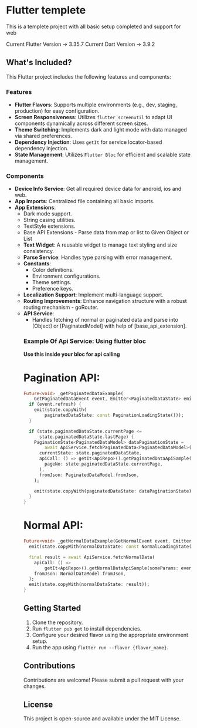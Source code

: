 # Flutter templete
This is a templete project with all basic setup completed and support for web

Current Flutter Version -> 3.35.7
Current Dart Version -> 3.9.2

## What's Included?
This Flutter project includes the following features and components:

### Features
- **Flutter Flavors**: Supports multiple environments (e.g., dev, staging, production) for easy configuration.
- **Screen Responsiveness**: Utilizes `flutter_screenutil` to adapt UI components dynamically across different screen sizes.
- **Theme Switching**: Implements dark and light mode with data managed via shared preferences.
- **Dependency Injection**: Uses `getIt` for service locator-based dependency injection.
- **State Management**: Utilizes `Flutter Bloc` for efficient and scalable state management.

### Components
- **Device Info Service**: Get all required device data for android, ios and web.
- **App Imports**: Centralized file containing all basic imports.
- **App Extensions**:
  - Dark mode support.
  - String casing utilities.
  - TextStyle extensions.
  - Base API Extensions - Parse data from map or list to Given Object or List<Object>
- **Text Widget**: A reusable widget to manage text styling and size consistency.
- **Parse Service**: Handles type parsing with error management.
- **Constants**:
  - Color definitions.
  - Environment configurations.
  - Theme settings.
  - Preference keys.
- **Localization Support**: Implement multi-language support.
- **Routing Improvements**: Enhance navigation structure with a robust routing mechanism - goRouter.
- **API Service**:
  - Handles fetching of normal or paginated data and parse into [Object] or [PaginatedModel] with help of [base_api_extension].

### Example Of Api Service: Using flutter bloc
**Use this inside your bloc for api calling**

# Pagination API:

```dart
Future<void> _getPaginatedDataExample(
    GetPaginatedDataEvent event, Emitter<PaginatedDataState> emit) async {
  if (event.refresh) {
    emit(state.copyWith(
        paginatedDataState: const PaginationLoadingState()));
  }

  if (state.paginatedDataState.currentPage <=
      state.paginatedDataState.lastPage) {
    PaginationState<PaginatedDataModel> dataPaginationState =
        await ApiService.fetchPaginatedData<PaginatedDataModel>(
      currentState: state.paginatedDataState,
      apiCall: () => getIt<ApiRepo>().getPaginatedDataApiSample(
        pageNo: state.paginatedDataState.currentPage,
      ),
      fromJson: PaginatedDataModel.fromJson,
    );

    emit(state.copyWith(paginatedDataState: dataPaginationState));
  }
}
```

# Normal API:

```dart
Future<void> _getNormalDataExample(GetNormalEvent event, Emitter<NormalDataState> emit) async {
  emit(state.copyWith(normalDataState: const NormalLoadingState()));

  final result = await ApiService.fetchNormalData(
    apiCall: () =>
        getIt<ApiRepo>().getNormalDataApiSample(someParams: event.someParams),
    fromJson: NormalDataModel.fromJson,
  );
  emit(state.copyWith(normalDataState: result));
}
```


## Getting Started
1. Clone the repository.
2. Run `flutter pub get` to install dependencies.
3. Configure your desired flavor using the appropriate environment setup.
4. Run the app using `flutter run --flavor {flavor_name}`.

## Contributions
Contributions are welcome! Please submit a pull request with your changes.

## License
This project is open-source and available under the MIT License.

